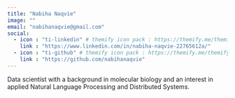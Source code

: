 ```yaml
---
title: "Nabiha Naqvie"
image: ""
email: "nabihanaqvie@gmail.com"
social:
  - icon : "ti-linkedin" # themify icon pack : https://themify.me/themify-icons
    link : "https://www.linkedin.com/in/nabiha-naqvie-22765612a/"
  - icon : "ti-github" # themify icon pack : https://themify.me/themify-icons
    link : "https://github.com/nabihanaqvie"
---
```


Data scientist with a background in molecular biology and an interest in applied Natural Language Processing and Distributed Systems.
